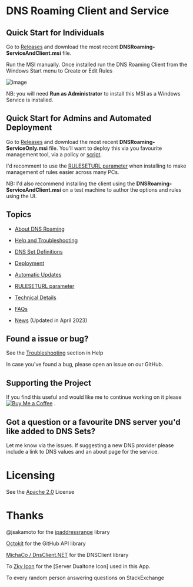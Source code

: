 # DNS Roaming Client and Service

## Quick Start for Individuals

Go to [Releases](https://github.com/andrewbadge/DNSRoaming/releases) and download the most recent **DNSRoaming-ServiceAndClient.msi** file. 

Run the MSI manually. Once installed run the DNS Roaming Client from the Windows Start menu to Create or Edit Rules

![image](https://user-images.githubusercontent.com/15990355/132930618-01ad00db-d038-4674-a3e7-610707ab8252.png)

NB: you will need **Run as Administrator** to install this MSI as a Windows Service is installed.

## Quick Start for Admins and Automated Deployment 

Go to [Releases](https://github.com/andrewbadge/DNSRoaming/releases) and download the most recent **DNSRoaming-ServiceOnly.msi** file. You'll want to deploy this via you favourite management tool,  via a policy or [script](https://github.com/andrewbadge/DNSRoaming/blob/main/Deployment/Deploy-Windows-DNSRoaming.ps1).

I'd recomment to use the [RULESETURL parameter](https://github.com/andrewbadge/DNSRoaming/blob/main/Deployment/RuleSetURL.md) when installing to make management of rules easier across many PCs.

NB: I'd also recommend installing the client using the **DNSRoaming-ServiceAndClient.msi** on a test machine to author the options and rules using the UI. 

## Topics

- [About DNS Roaming](https://github.com/andrewbadge/DNSRoaming/blob/main/Help/AboutDNSRoaming.md)

- [Help and Troubleshooting](https://github.com/andrewbadge/DNSRoaming/blob/main/Help/Readme.md)

- [DNS Set Definitions](https://github.com/andrewbadge/DNSRoaming/blob/main/Help/DNSSets.md)

- [Deployment](https://github.com/andrewbadge/DNSRoaming/blob/main/Deployment/Readme.md)

- [Automatic Updates](https://github.com/andrewbadge/DNSRoaming/blob/main/Deployment/DNS-Roaming-Updater.md) 

- [RULESETURL parameter](https://github.com/andrewbadge/DNSRoaming/blob/main/Deployment/RuleSetURL.md)

- [Technical Details](https://github.com/andrewbadge/DNSRoaming/blob/main/Help/Technical.md)

- [FAQs](https://github.com/andrewbadge/DNSRoaming/blob/main/Help/FAQ.md)

- [News](https://github.com/andrewbadge/DNSRoaming/blob/main/Help/news.md) (Updated in April 2023)

## Found a issue or bug?

See the [Troubleshooting](https://github.com/andrewbadge/DNSRoaming/blob/main/Help/Readme.md) section in Help

In case you've found a bug, please open an issue on our GitHub.

## Supporting the Project

If you find this useful and would like me to continue working on it please [![Buy Me a Coffee](https://github.com/andrewbadge/DNSRoaming/blob/main/Images/BuyMeACoffee.png)](https://buymeacoffee.com/AndrewBadge) .

## Got a question or a  favourite DNS server you'd like added to DNS Sets?

Let me know via the issues. If suggesting a new DNS provider please include a link to DNS values and an about page for the service.

# Licensing

See the [Apache 2.0](https://github.com/andrewbadge/DNSRoaming/blob/main/LICENSE) License

# Thanks

@jsakamoto for the [ipaddressrange](https://github.com/jsakamoto/ipaddressrange) library

[Octokit](https://github.com/octokit) for the GitHub API library
 
[MichaCo / DnsClient.NET](https://github.com/MichaCo/DnsClient.NET) for the DNSClient library
 
To [Zky Icon](https://iconscout.com/contributors/zkyicon) for the [Server Dualtone Icon] used in this App. 

To every random person answering questions on StackExchange
